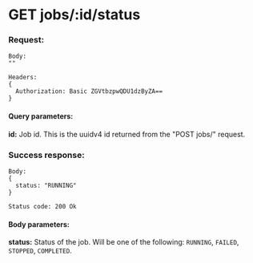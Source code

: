 # GET jobs/:id/status

### Request:
```
Body:
""

Headers:
{
  Authorization: Basic ZGVtbzpwQDU1dzByZA==
}
```

#### Query parameters:

<strong>id:</strong> Job id. This is the uuidv4 id returned from the "POST jobs/" request.

### Success response:
```
Body:
{
  status: "RUNNING"
}

Status code: 200 Ok
```

#### Body parameters:

<strong>status:</strong> Status of the job. Will be one of the following: `RUNNING`, `FAILED`, `STOPPED`, `COMPLETED`.
